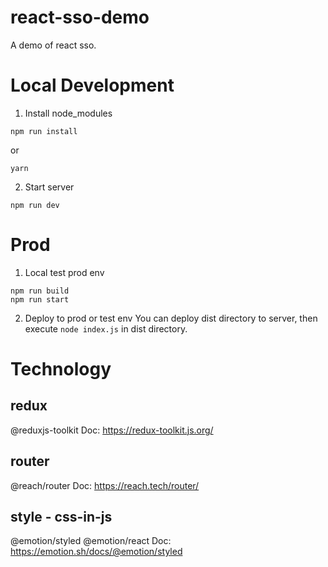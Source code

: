 # react-sso-demo
A demo of react sso.

# Local Development

1. Install node_modules
```
npm run install
```
or
```
yarn
```
2. Start server
```
npm run dev
```


# Prod
1. Local test prod env
```
npm run build
npm run start
```
2. Deploy to prod or test env
You can deploy dist directory to server, then execute `node index.js` in dist directory.



# Technology
## redux
@reduxjs-toolkit
Doc: https://redux-toolkit.js.org/

## router
@reach/router
Doc: https://reach.tech/router/

## style - css-in-js
@emotion/styled @emotion/react
Doc: https://emotion.sh/docs/@emotion/styled

